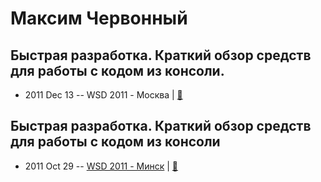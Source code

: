 # Максим Червонный

## Быстрая разработка. Краткий обзор средств для работы с кодом из консоли.
- 2011 Dec 13 -- WSD 2011 - Москва  | [:notebook:](https://wsd.events/2011/12/13/pres/quick-console/)  
## Быстрая разработка. Краткий обзор средств для работы с кодом из консоли
- 2011 Oct 29 -- [WSD 2011 - Минск](https://www.youtube.com/watch?v=2z1VSHpf5DM)  | [:notebook:](https://wsd.events/2011/10/29/pres/quick-console/)  
